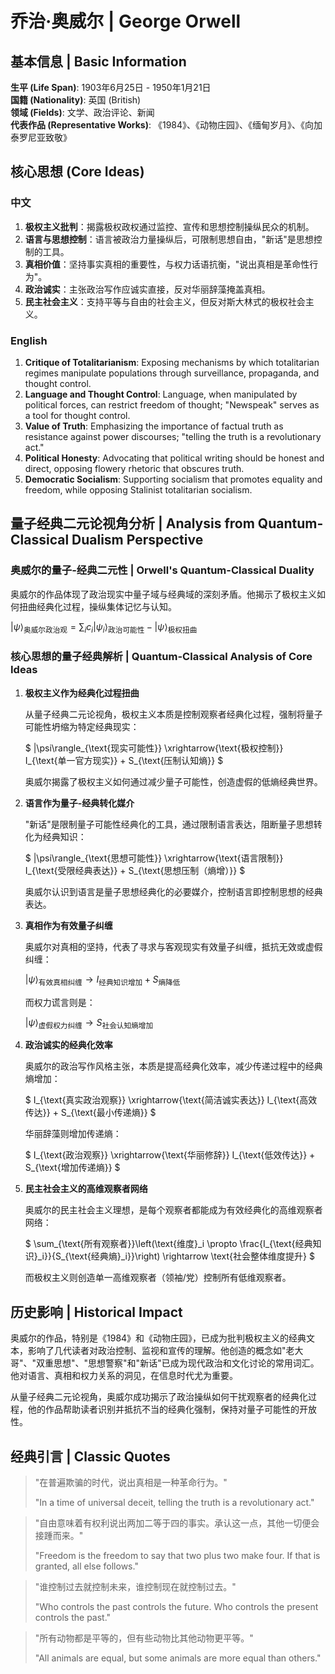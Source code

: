 # 乔治·奥威尔 | George Orwell

## 基本信息 | Basic Information

**生平 (Life Span)**: 1903年6月25日 - 1950年1月21日  
**国籍 (Nationality)**: 英国 (British)  
**领域 (Fields)**: 文学、政治评论、新闻  
**代表作品 (Representative Works)**: 《1984》、《动物庄园》、《缅甸岁月》、《向加泰罗尼亚致敬》

## 核心思想 (Core Ideas)

### 中文
1. **极权主义批判**：揭露极权政权通过监控、宣传和思想控制操纵民众的机制。
2. **语言与思想控制**：语言被政治力量操纵后，可限制思想自由，"新话"是思想控制的工具。
3. **真相价值**：坚持事实真相的重要性，与权力话语抗衡，"说出真相是革命性行为"。
4. **政治诚实**：主张政治写作应诚实直接，反对华丽辞藻掩盖真相。
5. **民主社会主义**：支持平等与自由的社会主义，但反对斯大林式的极权社会主义。

### English
1. **Critique of Totalitarianism**: Exposing mechanisms by which totalitarian regimes manipulate populations through surveillance, propaganda, and thought control.
2. **Language and Thought Control**: Language, when manipulated by political forces, can restrict freedom of thought; "Newspeak" serves as a tool for thought control.
3. **Value of Truth**: Emphasizing the importance of factual truth as resistance against power discourses; "telling the truth is a revolutionary act."
4. **Political Honesty**: Advocating that political writing should be honest and direct, opposing flowery rhetoric that obscures truth.
5. **Democratic Socialism**: Supporting socialism that promotes equality and freedom, while opposing Stalinist totalitarian socialism.

## 量子经典二元论视角分析 | Analysis from Quantum-Classical Dualism Perspective

### 奥威尔的量子-经典二元性 | Orwell's Quantum-Classical Duality

奥威尔的作品体现了政治现实中量子域与经典域的深刻矛盾。他揭示了极权主义如何扭曲经典化过程，操纵集体记忆与认知。

$`
|\psi\rangle_{\text{奥威尔政治观}} = \sum_i c_i|\psi_i\rangle_{\text{政治可能性}} - |\psi\rangle_{\text{极权扭曲}}
`$

### 核心思想的量子经典解析 | Quantum-Classical Analysis of Core Ideas

1. **极权主义作为经典化过程扭曲**

   从量子经典二元论视角，极权主义本质是控制观察者经典化过程，强制将量子可能性坍缩为特定经典现实：

   $`
   |\psi\rangle_{\text{现实可能性}} \xrightarrow{\text{极权控制}} I_{\text{单一官方现实}} + S_{\text{压制认知熵}}
   `$

   奥威尔揭露了极权主义如何通过减少量子可能性，创造虚假的低熵经典世界。

2. **语言作为量子-经典转化媒介**

   "新话"是限制量子可能性经典化的工具，通过限制语言表达，阻断量子思想转化为经典知识：

   $`
   |\psi\rangle_{\text{思想可能性}} \xrightarrow{\text{语言限制}} I_{\text{受限经典表达}} + S_{\text{思想压制（熵增）}}
   `$

   奥威尔认识到语言是量子思想经典化的必要媒介，控制语言即控制思想的经典表达。

3. **真相作为有效量子纠缠**

   奥威尔对真相的坚持，代表了寻求与客观现实有效量子纠缠，抵抗无效或虚假纠缠：

   $`
   |\psi\rangle_{\text{有效真相纠缠}} \rightarrow I_{\text{经典知识增加}} + S_{\text{熵降低}}
   `$

   而权力谎言则是：

   $`
   |\psi\rangle_{\text{虚假权力纠缠}} \rightarrow S_{\text{社会认知熵增加}}
   `$

4. **政治诚实的经典化效率**

   奥威尔的政治写作风格主张，本质是提高经典化效率，减少传递过程中的经典熵增加：

   $`
   I_{\text{真实政治观察}} \xrightarrow{\text{简洁诚实表达}} I_{\text{高效传达}} + S_{\text{最小传递熵}}
   `$

   华丽辞藻则增加传递熵：

   $`
   I_{\text{政治观察}} \xrightarrow{\text{华丽修辞}} I_{\text{低效传达}} + S_{\text{增加传递熵}}
   `$

5. **民主社会主义的高维观察者网络**

   奥威尔的民主社会主义理想，是每个观察者都能成为有效经典化的高维观察者网络：

   $`
   \sum_{\text{所有观察者}}\left(\text{维度}_i \propto \frac{I_{\text{经典知识}_i}}{S_{\text{经典熵}_i}}\right) \rightarrow \text{社会整体维度提升}
   `$

   而极权主义则创造单一高维观察者（领袖/党）控制所有低维观察者。

## 历史影响 | Historical Impact

奥威尔的作品，特别是《1984》和《动物庄园》，已成为批判极权主义的经典文本，影响了几代读者对政治控制、监视和宣传的理解。他创造的概念如"老大哥"、"双重思想"、"思想警察"和"新话"已成为现代政治和文化讨论的常用词汇。他对语言、真相和权力关系的洞见，在信息时代尤为重要。

从量子经典二元论视角，奥威尔成功揭示了政治操纵如何干扰观察者的经典化过程，他的作品帮助读者识别并抵抗不当的经典化强制，保持对量子可能性的开放性。

## 经典引言 | Classic Quotes

> "在普遍欺骗的时代，说出真相是一种革命行为。"
> 
> "In a time of universal deceit, telling the truth is a revolutionary act."

> "自由意味着有权利说出两加二等于四的事实。承认这一点，其他一切便会接踵而来。"
> 
> "Freedom is the freedom to say that two plus two make four. If that is granted, all else follows."

> "谁控制过去就控制未来，谁控制现在就控制过去。"
> 
> "Who controls the past controls the future. Who controls the present controls the past."

> "所有动物都是平等的，但有些动物比其他动物更平等。"
> 
> "All animals are equal, but some animals are more equal than others." 